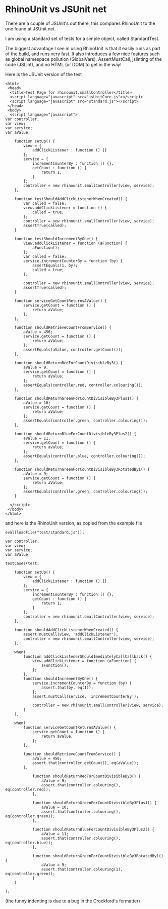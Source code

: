 # RhinoUnit vs JSUnit net #

There are a couple of JSUnit's out there, this compares RhinoUnit to the one found at JSUnit.net.

I am using a standard set of tests for a simple object, called StandardTest.

The biggest advantage I see in using RhinoUnit is that it easily runs as part of the build, and runs very fast.  It also introduces a few nice features such as global namespace pollution (GlobalVars), AssertMustCall, jslinting of the code (JSLint), and no HTML (or DOM) to get in the way!

Here is the JSUnit version of the test

```
<html>
 <head>
  <title>Test Page for rhinounit.smallController</title>
  <script language="javascript" src="jsUnitCore.js"></script>
  <script language="javascript" src="standard.js"></script>
 </head>
 <body>
  <script language="javascript">
var controller;
var view;
var service;
var aValue;

	function setUp() {
		view = {
			addClickListener : function () {}
		};
		service = {
			incrementCounterBy : function () {},
			getCount : function () {
				return 1;
			}
		};
		controller = new rhinounit.smallController(view, service);
	},
	
	function testShouldAddClickListenerWhenCreated() {
		var called = false;
		view.addClickListener = function () {
			called = true;
		};
		controller = new rhinounit.smallController(view, service);
		assertTrue(called);
	}

	function testShouldIncrementByOne() {
		view.addClickListener = function (aFunction) {
			aFunction();
		};		
		var called = false;
		service.incrementCounterBy = function (by) {
			assertEquals(1, by);
			called = true;
		};
		
		controller = new rhinounit.smallController(view, service);
		assertTrue(called);
	}
		
	function serviceGetCountReturnsAValue() {
		service.getCount = function () {
			return aValue;
		};
	},
	
	function shouldRetrieveCountFromService() {
		aValue = 456;
		service.getCount = function () {
			return aValue;
		};
		assertEquals(aValue, controller.getCount());
	},
	
	function shouldReturnRedForCountDivisibleBy3() {
		aValue = 9;
		service.getCount = function () {
			return aValue;
		};
		assertEquals(controller.red, controller.colouring());
	},
	
	function shouldReturnGreenForCountDivisibleBy3Plus1() {
		aValue = 10;
		service.getCount = function () {
			return aValue;
		};
		assertEquals(controller.green, controller.colouring());
	},

	function shouldReturnBlueForCountDivisibleBy3Plus2() {
		aValue = 11;
		service.getCount = function () {
			return aValue;
		};
		assertEquals(controller.blue, controller.colouring());
	},

	function shouldReturnGreenForCountDivisibleBy3RotatedBy1() {
		aValue = 9;
		service.getCount = function () {
			return aValue;
		};
		assertEquals(controller.green, controller.colouring());
	}

  </script>
 </body>
</html>
```

and here is the RhinoUnit version, as copied from the example file

```
eval(loadFile("test/standard.js"));

var controller;
var view;
var service;
var aValue;

testCases(test,

	function setUp() {
		view = {
			addClickListener : function () {}
		};
		service = {
			incrementCounterBy : function () {},
			getCount : function () {
				return 1;
			}
		};
		controller = new rhinounit.smallController(view, service);
	},
	
	function shouldAddClickListenerWhenCreated() {
		assert.mustCall(view, 'addClickListener');
		controller = new rhinounit.smallController(view, service);
	},
	
	when(
		function addClickListenerShouldImediatelyCallCallback() {
			view.addClickListener = function (aFunction) {
				aFunction();
			};		
		},
		function shouldIncrementByOne() {
			service.incrementCounterBy = function (by) {
				assert.that(by, eq(1));
			};
			assert.mustCall(service, 'incrementCounterBy');
			
			controller = new rhinounit.smallController(view, service);
		}
	),
		
	when(
		function serviceGetCountReturnsAValue() {
			service.getCount = function () {
				return aValue;
			};
		},
	
		function shouldRetrieveCountFromService() {
			aValue = 456;
			assert.that(controller.getCount(), eq(aValue));
		},
	
			function shouldReturnRedForCountDivisibleBy3() {
				aValue = 9;
				assert.that(controller.colouring(), eq(controller.red));
			},
	
			function shouldReturnGreenForCountDivisibleBy3Plus1() {
				aValue = 10;
				assert.that(controller.colouring(), eq(controller.green));
			},
	
			function shouldReturnBlueForCountDivisibleBy3Plus2() {
				aValue = 11;
				assert.that(controller.colouring(), eq(controller.blue));
			},
	
			function shouldReturnGreenForCountDivisibleBy3RotatedBy1() {
				aValue = 9;
				assert.that(controller.colouring(1), eq(controller.green));
			}
	)

);
```
(the funny indenting is due to a bug in the Crockford's formatter)